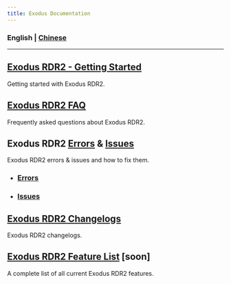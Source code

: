 ```yaml
---
title: Exodus Documentation
---
```

### English | [Chinese](/CN/)
---
## [Exodus RDR2 - Getting Started](/guide)
Getting started with Exodus RDR2.

## [Exodus RDR2 FAQ](/faq)
Frequently asked questions about Exodus RDR2.

## Exodus RDR2 [Errors](/errors) & [Issues](/issues)
Exodus RDR2 errors & issues and how to fix them.
- ### [Errors](/errors)
- ### [Issues](/issues)

## [Exodus RDR2 Changelogs](/changelogs)
Exodus RDR2 changelogs.

## [Exodus RDR2 Feature List]() [soon]
A complete list of all current Exodus RDR2 features.
